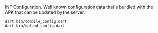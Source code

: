 INF Configuration. Well known configuration data that's bundled with the APK that can be updated by the server.

```
dart bin/compile_config.dart 
dart bin/upload_config.dart 
```
